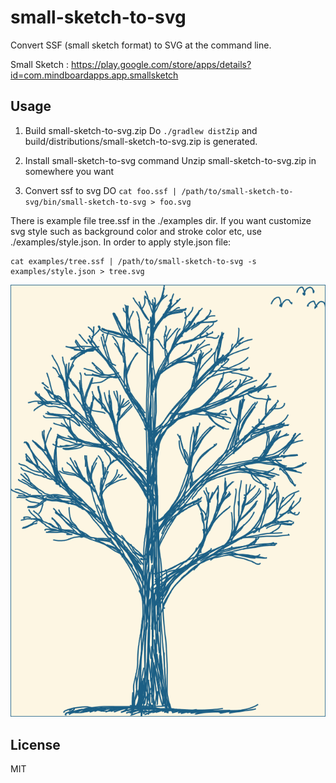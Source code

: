 
# small-sketch-to-svg

Convert SSF (small sketch format) to SVG at the command line.

Small Sketch :
https://play.google.com/store/apps/details?id=com.mindboardapps.app.smallsketch


## Usage

1. Build small-sketch-to-svg.zip
    Do `./gradlew distZip` and build/distributions/small-sketch-to-svg.zip is generated.

2. Install small-sketch-to-svg command 
    Unzip small-sketch-to-svg.zip in somewhere you want

3. Convert ssf to svg
    DO `cat foo.ssf | /path/to/small-sketch-to-svg/bin/small-sketch-to-svg > foo.svg`

There is example file tree.ssf in the ./examples dir.
If you want customize svg style such as background color and stroke color etc, use ./examples/style.json.
In order to apply style.json file:

```
cat examples/tree.ssf | /path/to/small-sketch-to-svg -s examples/style.json > tree.svg
```

![Example Tree Images](https://github.com/mindboard/small-sketch-to-svg/blob/master/examples/tree.svg)


## License
MIT
